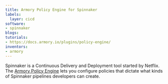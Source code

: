 ```yaml
---
title: Armory Policy Engine for Spinnaker
labels:
  layer: cicd
software:
- spinnaker
blogs:
tutorials:
- https://docs.armory.io/plugins/policy-engine/
inventors:
- armory
---
```


Spinnaker is a Continuous Delivery and Deployment tool started by Netflix.
The [Armory Policy Engine](https://spinnaker.armory.io/products/policy-engine/)
lets you configure policies that dictate what kinds of Spinnaker pipelines
developers can create.

